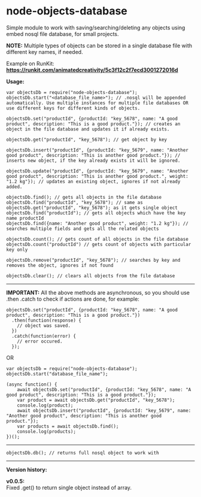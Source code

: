 # node-objects-database
Simple module to work with saving/searching/deleting any objects using embed nosql file database, for small projects.

**NOTE:** Multiple types of objects can be stored in a single database file with different key names, if needed.

Example on RunKit: **https://runkit.com/animatedcreativity/5c3f12c2f7ecd3001272016d**

**Usage:**

```
var objectsDb = require("node-objects-database");
objectsDb.start("<database_file_name>"); // .nosql will be appended automatically. Use multiple instances for multiple file databases OR use different keys for different kinds of objects.
```

```
objectsDb.set("productId", {productId: "key_5678", name: "A good product", description: "This is a good product."}); // creates an object in the file database and updates it if already exists.
```

```
objectsDb.get("productId", "key_5678"); // get object by key
```

```
objectsDb.insert("productId", {productId: "key_5679", name: "Another good product", description: "This is another good product."}); // inserts new object, if the key already exists it will be ignored.
```

```
objectsDb.update("productId", {productId: "key_5679", name: "Another good product", description: "This is another good product.", weight: "1.2 kg"}); // updates an existing object, ignores if not already added.
```

```
objectsDb.find(); // gets all objects in the file database
objectsDb.find("productId", "key_5678"); // same as objectsDb.get("productId", "key_5678"); as it gets single object
objectsDb.find("productId"); // gets all objects which have the key name productId
objectsDb.find({name: "Another good product", weight: "1.2 kg"}); // searches multiple fields and gets all the related objects
```

```
objectsDb.count(); // gets count of all objects in the file database
objectsDb.count("productId") // gets count of objects with particular key only
```

```
objectsDb.remove("productId", "key_5678"); // searches by key and removes the object, ignores if not found
```

```
objectsDb.clear(); // clears all objects from the file database
```

----------------------------------------------------

**IMPORTANT:** All the above methods are asynchronous, so you should use .then .catch to check if actions are done, for example:

```
objectsDb.set("productId", {productId: "key_5678", name: "A good product", description: "This is a good product."})
  .then(function(response) {
    // object was saved.
  })
  .catch(function(error) {
    // error occured.
  });
```

OR

```
var objectsDb = require("node-objects-database");
objectsDb.start("database_file_name");

(async function() {
    await objectsDb.set("productId", {productId: "key_5678", name: "A good product", description: "This is a good product."});
    var product = await objectsDb.get("productId", "key_5678");
    console.log(product);
    await objectsDb.insert("productId", {productId: "key_5679", name: "Another good product", description: "This is another good product."});
    var products = await objectsDb.find();
    console.log(products);
})();
```

-----------------------------------------------------

```
objectsDb.db(); // returns full nosql object to work with
```

-----------------------------------------------------

**Version history:**

**v0.0.5:**<br/>
Fixed .get() to return single object instead of array.